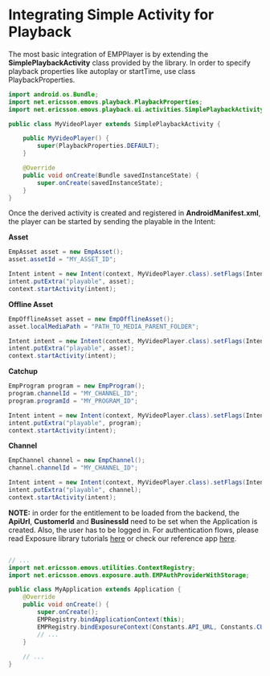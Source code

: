 # Integrating Simple Activity for Playback

The most basic integration of EMPPlayer is by extending the **SimplePlaybackActivity** class provided by the library.
In order to specify playback properties like autoplay or startTime, use class PlaybackProperties.
 
```java
import android.os.Bundle;
import net.ericsson.emovs.playback.PlaybackProperties;
import net.ericsson.emovs.playback.ui.activities.SimplePlaybackActivity;

public class MyVideoPlayer extends SimplePlaybackActivity {

    public MyVideoPlayer() {
        super(PlaybackProperties.DEFAULT);
    }

    @Override
    public void onCreate(Bundle savedInstanceState) {
        super.onCreate(savedInstanceState);
    }
}
```

Once the derived activity is created and registered in **AndroidManifest.xml**, the player can be started by sending the playable in the Intent:

**Asset**

```java
EmpAsset asset = new EmpAsset();
asset.assetId = "MY_ASSET_ID";

Intent intent = new Intent(context, MyVideoPlayer.class).setFlags(Intent.FLAG_ACTIVITY_NEW_TASK);
intent.putExtra("playable", asset);
context.startActivity(intent);
```

**Offline Asset**

```java
EmpOfflineAsset asset = new EmpOfflineAsset();
asset.localMediaPath = "PATH_TO_MEDIA_PARENT_FOLDER";

Intent intent = new Intent(context, MyVideoPlayer.class).setFlags(Intent.FLAG_ACTIVITY_NEW_TASK);
intent.putExtra("playable", asset);
context.startActivity(intent);
```

**Catchup**

```java
EmpProgram program = new EmpProgram();
program.channelId = "MY_CHANNEL_ID";
program.programId = "MY_PROGRAM_ID";

Intent intent = new Intent(context, MyVideoPlayer.class).setFlags(Intent.FLAG_ACTIVITY_NEW_TASK);
intent.putExtra("playable", program);
context.startActivity(intent);
```

**Channel**

```java
EmpChannel channel = new EmpChannel();
channel.channelId = "MY_CHANNEL_ID";

Intent intent = new Intent(context, MyVideoPlayer.class).setFlags(Intent.FLAG_ACTIVITY_NEW_TASK);
intent.putExtra("playable", channel);
context.startActivity(intent);
```

**NOTE:** in order for the entitlement to be loaded from the backend, the **ApiUrl**, **CustomerId** and **BusinessId** need to be set when the Application is created. 
Also, the user has to be logged in. For authentication flows, please read Exposure library tutorials [here](https://github.com/EricssonBroadcastServices/AndroidClientExposure/tree/master/tutorials) or check our reference app [here](https://github.com/EricssonBroadcastServices/AndroidClientReferenceApp). 

```java

// ...
import net.ericsson.emovs.utilities.ContextRegistry;
import net.ericsson.emovs.exposure.auth.EMPAuthProviderWithStorage;

public class MyApplication extends Application {
    @Override
    public void onCreate() {
        super.onCreate();
        EMPRegistry.bindApplicationContext(this);
        EMPRegistry.bindExposureContext(Constants.API_URL, Constants.CUSTOMER, Constants.BUSSINESS_UNIT);
		// ...
	}
	
	// ...
}
```